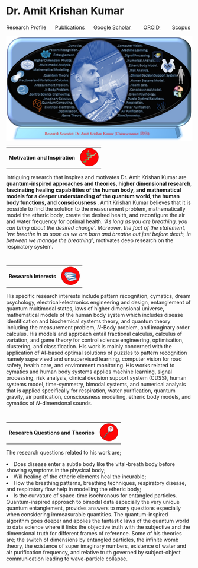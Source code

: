 <html>
  <head>
   
<meta name="description" content="Higher Dimension Research…">
    <meta name="referrer" content="origin-when-cross-origin">
<meta name="author" content="Amit Krishan Kumar">
    <meta charset="UTF-8">
    <head>
    <body>
<h1> Dr. Amit Krishan Kumar </h1>

   Research Profile &nbsp;&nbsp;&nbsp;&nbsp; <a href = "publication.html"> Publications </a> &nbsp;&nbsp;&nbsp;&nbsp;  <a href = "https://scholar.google.com/citations?user=h-KG0T0AAAAJ&hl=en"> Google Scholar </a> &nbsp;&nbsp;&nbsp;&emsp; <a href = "https://orcid.org/0000-0002-0173-2081"> ORCID </a>  &nbsp;&nbsp;&nbsp;&emsp; <a href = "https://www.scopus.com/authid/detail.uri?authorId=57218181590"> Scopus </a>  
  
  <img src="Profile1.jpg"> 
   
<div> 
<table>
      <td> <b>Motivation and Inspiration </b> 
    <td> <img src="thumbnails/motivation.jpg" width="50"> </td> 
<table>
<div>
             
  <p> Intriguing research that inspires and motivates Dr. Amit Krishan Kumar are <b> quantum-inspired approaches and theories, higher dimensional research, fascinating healing capabilities of the human body, and mathematical models for a deeper understanding of the quantum world, the human body functions, and consciousness </b>. Amit Krishan Kumar believes that it is possible to find the solution to the measurement problem, mathematically model the etheric body, create the desired health, and reconfigure the air and water frequency for optimal health. <em> ‘As long as you are breathing, you can bring about the desired change’. Moreover, the fact of the statement, ‘we breathe in as soon as we are born and breathe out just before death, in between we manage the breathing’</em>, motivates deep research on the respiratory system. </p>  
    <h2> </h2>
    <table>
            <td> <b>Research Interests</b> 
    <td> <img src="thumbnails/interests.jpg" width="50"> </td>
 <table>  
  <p> His specific research interests include pattern recognition, cymatics, dream psychology, electrical-electronics engineering and design, entanglement of quantum multimodal states, laws of higher dimensional universe, mathematical models of the human body system which includes disease identification and biochemical systems theory, and quantum theory including the measurement problem, <em>N</em>-Body problem, and imaginary order calculus. His models and approach entail fractional calculus, calculus of variation, and game theory for control science engineering, optimisation, clustering, and classification. His work is mainly concerned with the application of AI-based optimal solutions of puzzles to pattern recognition namely supervised and unsupervised learning, computer vision for road safety, health care, and environment monitoring. His works related to cymatics and human body systems applies machine learning, signal processing, risk analysis, clinical decision support system (CDSS), human systems model, time-symmetry, bimodal systems, and numerical analysis that is applied specifically for respiration, water purification, quantum gravity, air purification, consciousness modelling, etheric body models, and cymatics of <em>N</em>-dimensional sounds. </p>

   <h2> </h2>
   <table>
           <td> <b>Research Questions and Theories</b>
              <td> <img src="thumbnails/question.jpg" width="50"> </td>
 <table>
  <p> The research questions related to his work are; <li> Does disease enter a subtle body like the vital-breath body before showing symptoms in the physical body;</li> <li> Will healing of the etheric elements heal the incurable;</li> <li>How the breathing patterns, breathing techniques, respiratory disease, and respiratory flow help in modelling the etheric body;</li> <li>Is the curvature of space-time isochronous for entangled particles.</li> Quantum-inspired approach to bimodal data especially the very unique quantum entanglement, provides answers to many questions especially when considering immeasurable quantities. The quantum-inspired algorithm goes deeper and applies the fantastic laws of the quantum world to data science where it links the objective truth with the subjective and the dimensional truth for different frames of reference. Some of his theories are; the switch of dimensions by entangled particles, the infinite womb theory, the existence of super imaginary numbers, existence of water and air purification frequency, and relative truth governed by subject-object communication leading to wave-particle collapse.</p>

<body>
  
<html>


